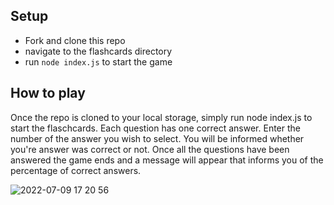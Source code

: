 
## Setup
- Fork and clone this repo
- navigate to the flashcards directory
- run `node index.js` to start the game

## How to play
Once the repo is cloned to your local storage, simply run node index.js to start the flaschcards. Each question has one correct answer. Enter the number of the answer you wish to select. You will be informed whether you're answer was correct or not. Once all the questions have been answered the game ends and a message will appear that informs you of the percentage of correct answers.

![2022-07-09 17 20 56](https://user-images.githubusercontent.com/102986835/178126002-5b181a0f-e375-4c2e-ab25-36224c98ca8a.gif)

